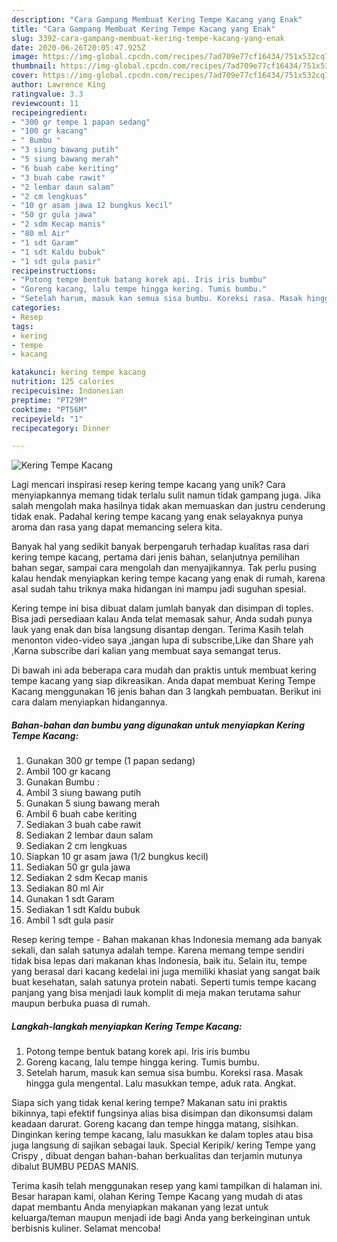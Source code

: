 ```yaml
---
description: "Cara Gampang Membuat Kering Tempe Kacang yang Enak"
title: "Cara Gampang Membuat Kering Tempe Kacang yang Enak"
slug: 3392-cara-gampang-membuat-kering-tempe-kacang-yang-enak
date: 2020-06-26T20:05:47.925Z
image: https://img-global.cpcdn.com/recipes/7ad709e77cf16434/751x532cq70/kering-tempe-kacang-foto-resep-utama.jpg
thumbnail: https://img-global.cpcdn.com/recipes/7ad709e77cf16434/751x532cq70/kering-tempe-kacang-foto-resep-utama.jpg
cover: https://img-global.cpcdn.com/recipes/7ad709e77cf16434/751x532cq70/kering-tempe-kacang-foto-resep-utama.jpg
author: Lawrence King
ratingvalue: 3.3
reviewcount: 11
recipeingredient:
- "300 gr tempe 1 papan sedang"
- "100 gr kacang"
- " Bumbu "
- "3 siung bawang putih"
- "5 siung bawang merah"
- "6 buah cabe keriting"
- "3 buah cabe rawit"
- "2 lembar daun salam"
- "2 cm lengkuas"
- "10 gr asam jawa 12 bungkus kecil"
- "50 gr gula jawa"
- "2 sdm Kecap manis"
- "80 ml Air"
- "1 sdt Garam"
- "1 sdt Kaldu bubuk"
- "1 sdt gula pasir"
recipeinstructions:
- "Potong tempe bentuk batang korek api. Iris iris bumbu"
- "Goreng kacang, lalu tempe hingga kering. Tumis bumbu."
- "Setelah harum, masuk kan semua sisa bumbu. Koreksi rasa. Masak hingga gula mengental. Lalu masukkan tempe, aduk rata. Angkat."
categories:
- Resep
tags:
- kering
- tempe
- kacang

katakunci: kering tempe kacang 
nutrition: 125 calories
recipecuisine: Indonesian
preptime: "PT29M"
cooktime: "PT56M"
recipeyield: "1"
recipecategory: Dinner

---
```



![Kering Tempe Kacang](https://img-global.cpcdn.com/recipes/7ad709e77cf16434/751x532cq70/kering-tempe-kacang-foto-resep-utama.jpg)

Lagi mencari inspirasi resep kering tempe kacang yang unik? Cara menyiapkannya memang tidak terlalu sulit namun tidak gampang juga. Jika salah mengolah maka hasilnya tidak akan memuaskan dan justru cenderung tidak enak. Padahal kering tempe kacang yang enak selayaknya punya aroma dan rasa yang dapat memancing selera kita.

Banyak hal yang sedikit banyak berpengaruh terhadap kualitas rasa dari kering tempe kacang, pertama dari jenis bahan, selanjutnya pemilihan bahan segar, sampai cara mengolah dan menyajikannya. Tak perlu pusing kalau hendak menyiapkan kering tempe kacang yang enak di rumah, karena asal sudah tahu triknya maka hidangan ini mampu jadi suguhan spesial.

Kering tempe ini bisa dibuat dalam jumlah banyak dan disimpan di toples. Bisa jadi persediaan kalau Anda telat memasak sahur, Anda sudah punya lauk yang enak dan bisa langsung disantap dengan. Terima Kasih telah menonton video-video saya ,jangan lupa di subscribe,Like dan Share yah ,Karna subscribe dari kalian yang membuat saya semangat terus.


Di bawah ini ada beberapa cara mudah dan praktis untuk membuat kering tempe kacang yang siap dikreasikan. Anda dapat membuat Kering Tempe Kacang menggunakan 16 jenis bahan dan 3 langkah pembuatan. Berikut ini cara dalam menyiapkan hidangannya.

<!--inarticleads1-->

##### Bahan-bahan dan bumbu yang digunakan untuk menyiapkan Kering Tempe Kacang:

1. Gunakan 300 gr tempe (1 papan sedang)
1. Ambil 100 gr kacang
1. Gunakan  Bumbu :
1. Ambil 3 siung bawang putih
1. Gunakan 5 siung bawang merah
1. Ambil 6 buah cabe keriting
1. Sediakan 3 buah cabe rawit
1. Sediakan 2 lembar daun salam
1. Sediakan 2 cm lengkuas
1. Siapkan 10 gr asam jawa (1/2 bungkus kecil)
1. Sediakan 50 gr gula jawa
1. Sediakan 2 sdm Kecap manis
1. Sediakan 80 ml Air
1. Gunakan 1 sdt Garam
1. Sediakan 1 sdt Kaldu bubuk
1. Ambil 1 sdt gula pasir


Resep kering tempe - Bahan makanan khas Indonesia memang ada banyak sekali, dan salah satunya adalah tempe. Karena memang tempe sendiri tidak bisa lepas dari makanan khas Indonesia, baik itu. Selain itu, tempe yang berasal dari kacang kedelai ini juga memiliki khasiat yang sangat baik buat kesehatan, salah satunya protein nabati. Seperti tumis tempe kacang panjang yang bisa menjadi lauk komplit di meja makan terutama sahur maupun berbuka puasa di rumah. 

<!--inarticleads2-->

##### Langkah-langkah menyiapkan Kering Tempe Kacang:

1. Potong tempe bentuk batang korek api. Iris iris bumbu
1. Goreng kacang, lalu tempe hingga kering. Tumis bumbu.
1. Setelah harum, masuk kan semua sisa bumbu. Koreksi rasa. Masak hingga gula mengental. Lalu masukkan tempe, aduk rata. Angkat.


Siapa sich yang tidak kenal kering tempe? Makanan satu ini praktis bikinnya, tapi efektif fungsinya alias bisa disimpan dan dikonsumsi dalam keadaan darurat. Goreng kacang dan tempe hingga matang, sisihkan. Dinginkan kering tempe kacang, lalu masukkan ke dalam toples atau bisa juga langsung di sajikan sebagai lauk. Special Keripik/ kering Tempe yang Crispy , dibuat dengan bahan-bahan berkualitas dan terjamin mutunya dibalut BUMBU PEDAS MANIS. 

Terima kasih telah menggunakan resep yang kami tampilkan di halaman ini. Besar harapan kami, olahan Kering Tempe Kacang yang mudah di atas dapat membantu Anda menyiapkan makanan yang lezat untuk keluarga/teman maupun menjadi ide bagi Anda yang berkeinginan untuk berbisnis kuliner. Selamat mencoba!
